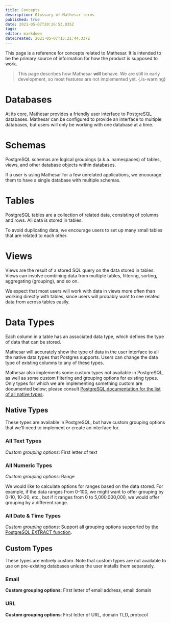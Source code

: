```yaml
---
title: Concepts
description: Glossary of Mathesar terms
published: true
date: 2021-05-07T20:26:53.035Z
tags: 
editor: markdown
dateCreated: 2021-05-07T15:21:44.337Z
---
```


This page is a reference for concepts related to Mathesar. It is intended to be the primary source of information for how the product is supposed to work.

> This page describes how Mathesar **will** behave. We are still in early development, so most features are not implemented yet.
{.is-warning}

# Databases
At its core, Mathesar provides a friendly user interface to PostgreSQL databases. Mathesar can be configured to provide an interface to multiple databases, but users will only be working with one database at a time.

# Schemas
PostgreSQL schemas are logical groupings (a.k.a. namespaces) of tables, views, and other database objects within databases.

If a user is using Mathesar for a few unrelated applications, we encourage them to have a single database with multiple schemas.

# Tables
PostgreSQL tables are a collection of related data, consisting of columns and rows. All data is stored in tables.

To avoid duplicating data, we encourage users to set up many small tables that are related to each other.

# Views
Views are the result of a stored SQL query on the data stored in tables. Views can involve combining data from multiple tables, filtering, sorting, aggregating (grouping), and so on.

We expect that most users will work with data in views more often than working directly with tables, since users will probably want to see related data from across tables easily.

# Data Types
Each column in a table has an associated data type, which defines the type of data that can be stored.

Mathesar will accurately show the type of data in the user interface to all the native data types that Postgres supports. Users can change the data type of existing columns to any of these types. 

Mathesar also implements some custom types not available in PostgreSQL, as well as some custom filtering and grouping options for existing types. Only types for which we are implementing something custom are documented below; please consult [PostgreSQL documentation for the list of all native types](https://www.postgresql.org/docs/current/datatype.html).

## Native Types
These types are available in PostgreSQL, but have custom grouping options that we'll need to implement or create an interface for.

### All Text Types
*Custom grouping options*: First letter of text

### All Numeric Types
*Custom grouping options*: Range

We would like to calculate options for ranges based on the data stored. For example, if the data ranges from 0-100, we might want to offer grouping by 0-10, 10-20, etc., but if it ranges from 0 to 5,000,000,000, we would offer grouping by a different range.

### All Date & Time Types
*Custom grouping options*: Support all grouping options supported by [the PostgreSQL EXTRACT function](https://www.postgresql.org/docs/current/functions-datetime.html#FUNCTIONS-DATETIME-EXTRACT).

## Custom Types
These types are entirely custom. Note that custom types are not available to use on pre-existing databases unless the user installs them separately.

### Email
**Custom grouping options**: First letter of email address, email domain

### URL
**Custom grouping options**: First letter of URL, domain TLD, protocol

